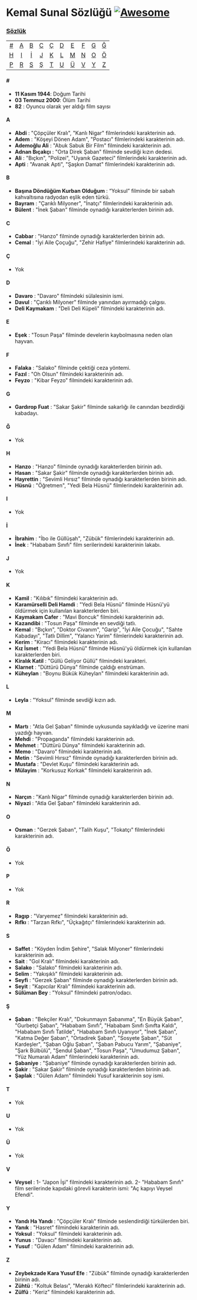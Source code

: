 # Kemal Sunal Sözlüğü [![Awesome](https://cdn.rawgit.com/sindresorhus/awesome/d7305f38d29fed78fa85652e3a63e154dd8e8829/media/badge.svg)](https://github.com/sindresorhus/awesome)
### [Sözlük](#sözlük)
|     |     |     |     |     |     |     |     |     |     |
|:-:  |:-:  |:-:  |:-:  |:-:  |:-:  |:-:  |:-:  |:-:  |:-:  |
| [#](#) 	| [A](#a) 	| [B](#b) 	| [C](#c) | [Ç](#ç) 	| [D](#d) 	| [E](#e) 	| [F](#f) | [G](#g) | [Ğ](#ğ)  	
| [H](#h) | [I](#ı)   | [İ](#i) 	| [J](#j) | [K](#k)   | [L](#l)   | [M](#m)   | [N](#n) | [O](#o) | [Ö](#ö)
| [P](#p) | [R](#r)   | [S](#s) 	| [Ş](#ş) | [T](#t)   | [U](#u)   | [Ü](#ü)   | [V](#v) | [Y](#y) | [Z](#z)

#### \#
* **11 Kasım 1944**: Doğum Tarihi
* **03 Temmuz 2000**: Ölüm Tarihi
* **82** : Oyuncu olarak yer aldığı film sayısı 

#### A
* **Abdi** : "Çöpçüler Kralı", "Kanlı Nigar" filmlerindeki karakterinin adı.
* **Adem** : "Köşeyi Dönen Adam", "Postacı" filmlerindeki karakterinin adı.
* **Ademoğlu Ali** : "Abuk Sabuk Bir Film" filmindeki karakterinin adı.
* **Adnan Bıçakçı** : "Orta Direk Şaban" filminde sevdiği kızın dedesi.
* **Ali** : "Bıçkın", "Polizei", "Uyanık Gazeteci" filmlerindeki karakterinin adı.
* **Apti** : "Avanak Apti", "Şaşkın Damat" filmlerindeki karakterinin adı.

#### B
* **Başına Döndüğüm Kurban Olduğum** : “Yoksul” filminde bir sabah kahvaltısına radyodan eşlik eden türkü.
* **Bayram** : "Çarıklı Milyoner", "İnatçı" filmlerindeki karakterinin adı.
* **Bülent** : "İnek Şaban" filminde oynadığı karakterlerden birinin adı.

#### C
* **Cabbar** : "Hanzo" filminde oynadığı karakterlerden birinin adı.
* **Cemal** : "İyi Aile Çoçuğu", "Zehir Hafiye" filmlerindeki karakterinin adı.

#### Ç
* Yok

#### D
* **Davaro** : "Davaro" filmindeki sülalesinin ismi.
* **Davul** : "Çarıklı Milyoner" filminde yanından ayırmadığı çalgısı.
* **Deli Kaymakam** : "Deli Deli Küpeli" filmindeki karakterinin adı.

#### E
* **Eşek** : "Tosun Paşa" filminde develerin kaybolmasına neden olan hayvan.

#### F
* **Falaka** : "Salako" filminde çektiği ceza yöntemi.
* **Fazıl** : "Oh Olsun" filmindeki karakterinin adı.
* **Feyzo** : "Kibar Feyzo" filmindeki karakterinin adı.
  
#### G
* **Gardırop Fuat** : "Sakar Şakir" filminde sakarlığı ile canından bezdirdiği kabadayı.

#### Ğ
* Yok
  
#### H
* **Hanzo** : "Hanzo" filminde oynadığı karakterlerden birinin adı.
* **Hasan** : "Sakar Şakir" filminde oynadığı karakterlerden birinin adı. 
* **Hayrettin** : "Sevimli Hırsız" filminde oynadığı karakterlerden birinin adı.
* **Hüsnü** : "Öğretmen", "Yedi Bela Hüsnü" filmlerindeki karakterinin adı.

#### I
* Yok

#### İ
* **İbrahim** : "İbo ile Güllüşah", "Zübük" filmlerindeki karakterinin adı.
* **İnek** : "Hababam Sınıfı" film serilerindeki karakterinin lakabı. 

#### J
* Yok

#### K
* **Kamil** : "Kılıbık" filmindeki karakterinin adı.
* **Karamürselli Deli Hamdi** : "Yedi Bela Hüsnü" filminde Hüsnü'yü öldürmek için kullanılan karakterlerden biri.
* **Kaymakam Cafer** : "Mavi Boncuk" filmindeki karakterinin adı.
* **Kazandibi** : "Tosun Paşa" filminde en sevdiği tatlı.
* **Kemal** : "Bıçkın", "Doktor Civanım", "Garip", "İyi Aile Çocuğu", "Sahte Kabadayı", "Tatlı Dillim", "Yalancı Yarim" filmlerindeki karakterinin adı.
* **Kerim** : "Kiracı" filmindeki karakterinin adı.
* **Kız İsmet** : "Yedi Bela Hüsnü" filminde Hüsnü'yü öldürmek için kullanılan karakterlerden biri.
* **Kiralık Katil** : "Güllü Geliyor Güllü" filmindeki karakteri.
* **Klarnet** : "Düttürü Dünya" filminde çaldığı enstrüman.
* **Küheylan** : "Boynu Bükük Küheylan" filmindeki karakterinin adı.

#### L
* **Leyla** : "Yoksul" filminde sevdiği kızın adı.

#### M
* **Martı** : "Atla Gel Şaban" filminde uykusunda sayıkladığı ve üzerine mani yazdığı hayvan.
* **Mehdi** : "Propaganda" filmindeki karakterinin adı.
* **Mehmet** : "Düttürü Dünya" filmindeki karakterinin adı.
* **Memo** : "Davaro" filmindeki karakterinin adı.
* **Metin** : "Sevimli Hırsız" filminde oynadığı karakterlerden birinin adı.
* **Mustafa** : "Devlet Kuşu" filmindeki karakterinin adı.
* **Mülayim** : "Korkusuz Korkak" filmindeki karakterinin adı.

#### N
* **Narçın** : "Kanlı Nigar" filminde oynadığı karakterlerden birinin adı.
* **Niyazi** : "Atla Gel Şaban" filmindeki karakterinin adı.

#### O
* **Osman** : "Gerzek Şaban", "Talih Kuşu", "Tokatçı" filmlerindeki karakterinin adı.

#### Ö
* Yok

#### P
* Yok

#### R
* **Ragıp** : "Varyemez" filmindeki karakterinin adı.
* **Rıfkı** : "Tarzan Rıfkı", "Üçkağıtçı" filmlerindeki karakterinin adı.

#### S 
* **Saffet** : "Köyden İndim Şehire", "Salak Milyoner" filmlerindeki karakterinin adı.
* **Sait** : "Gol Kralı" filmindeki karakterinin adı.
* **Salako** : "Salako" filmindeki karakterinin adı.
* **Selim** : "Yakışıklı" filmindeki karakterinin adı.
* **Seyfi** : "Gerzek Şaban" filminde oynadığı karakterlerden birinin adı.
* **Seyit** : "Kapıcılar Kralı" filmindeki karakterinin adı.
* **Sülüman Bey** : "Yoksul" filmindeki patron/odacı.

#### Ş 
* **Şaban** : "Bekçiler Kralı", "Dokunmayın Şabanıma", "En Büyük Şaban", "Gurbetçi Şaban", "Hababam Sınıfı", "Hababam Sınıfı Sınıfta Kaldı", "Hababam Sınıfı Tatilde", "Hababam Sınıfı Uyanıyor", "İnek Şaban", "Katma Değer Şaban", "Ortadirek Şaban", "Sosyete Şaban", "Süt Kardeşler", "Şaban Oğlu Şaban", "Şaban Pabucu Yarım", "Şabaniye", "Şark Bülbülü", "Şendul Şaban", "Tosun Paşa", "Umudumuz Şaban", "Yüz Numaralı Adam" filmlerindeki karakterinin adı.
* **Şabaniye** : "Şabaniye" filminde oynadığı karakterlerden birinin adı.
* **Şakir** : "Sakar Şakir" filminde oynadığı karakterlerden birinin adı. 
* **Şaplak** : "Gülen Adam" filmindeki Yusuf karakterinin soy ismi.

#### T
* Yok

#### U
* Yok

#### Ü
* Yok

#### V
* **Veysel** : 1- "Japon İşi" filmindeki karakterinin adı. 2- "Hababam Sınıfı" film serilerinde kapıdaki görevli karakterin ismi: "Aç kapıyı Veysel Efendi".
   
#### Y
* **Yandı Ha Yandı** : "Çöpçüler Kralı" filminde seslendirdiği türkülerden biri.
* **Yanık** : "Hasret" filmindeki karakterinin adı.
* **Yoksul** : "Yoksul" filmindeki karakterinin adı.
* **Yunus** : "Davacı" filmindeki karakterinin adı.
* **Yusuf** : "Gülen Adam" filmindeki karakterinin adı.

#### Z
* **Zeybekzade Kara Yusuf Efe** : "Zübük" filminde oynadığı karakterlerden birinin adı.
* **Zühtü** : "Koltuk Belası", "Meraklı Köfteci" filmlerindeki karakterinin adı.
* **Zülfü** : "Keriz" filmindeki karakterinin adı.
